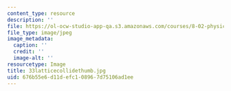 ```yaml
---
content_type: resource
description: ''
file: https://ol-ocw-studio-app-qa.s3.amazonaws.com/courses/8-02-physics-ii-electricity-and-magnetism-spring-2007/676b55e6d11defc108967d75106ad1ee_33latticecollidethumb.jpg
file_type: image/jpeg
image_metadata:
  caption: ''
  credit: ''
  image-alt: ''
resourcetype: Image
title: 33latticecollidethumb.jpg
uid: 676b55e6-d11d-efc1-0896-7d75106ad1ee
---
```

